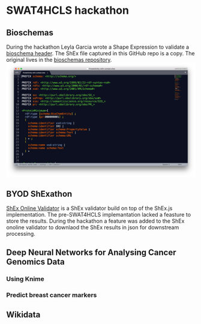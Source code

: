 # SWAT4HCLS hackathon

## Bioschemas
During the hackathon Leyla Garcia wrote a Shape Expression to validate a [bioschema header](./ProteinEntity-with-context.shex). The ShEx file captured in this GitHub repo is a copy. The original lives in the [bioschemas repository](https://github.com/BioSchemas/specifications/tree/master/Protein).
![shex_image](https://github.com/andrawaag/SWAT4HCLS-2017-hackathon/blob/master/screendumps/proteinShEx.png?raw=true "ProteinEntity-with-context") 

## BYOD ShExathon
[ShEx Online Validator](http://rawgit.com/shexSpec/shex.js/wikidata/doc/shex-simple.html?#) is a ShEx validator build on top of the ShEx.js implementation. The pre-SWAT4HCLS implemantation lacked a feasture to store the results. During the hackathon a feature was added to the ShEx onoline validator to downlaod the ShEx results in json for downstream processing. 


## Deep Neural Networks for Analysing Cancer Genomics Data
### Using Knime

### Predict breast cancer markers

## Wikidata
